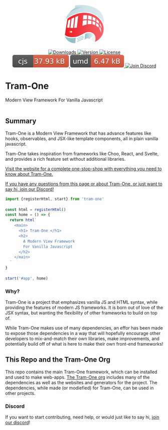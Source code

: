 <p align="center"><a href="http://tram-one.io/" target="_blank"><img src="https://raw.githubusercontent.com/Tram-One/tram-logo/master/v3/tram.svg?sanitize=true" height="128"></a></p>

<div align="center">
  <a href="https://www.npmjs.com/package/tram-one">
    <img src="https://img.shields.io/npm/dm/tram-one.svg" alt="Downloads">
  </a>
  <a href="https://www.npmjs.com/package/tram-one">
    <img src="https://img.shields.io/npm/v/tram-one.svg" alt="Version">
  </a>
  <a href="https://www.npmjs.com/package/tram-one">
    <img src="https://img.shields.io/npm/l/tram-one.svg" alt="License">
  </a>
</div>
<div align="center">
  <a href="https://www.npmjs.com/package/tram-one">
    <img src="https://github.com/Tram-One/tram-one/raw/master/docs/badges/cjs.svg?sanitize=true" alt="Common JS build size">
  </a>
  <a href="https://unpkg.com/tram-one/dist/tram-one.umd.js">
    <img src="https://github.com/Tram-One/tram-one/raw/master/docs/badges/umd.svg?sanitize=true" alt="UMD build size">
  </a>
  <a href="https://discord.gg/dpBXAQC">
    <img src="https://img.shields.io/badge/discord-join-83ded3.svg?style=flat" alt="Join Discord">
  </a>
</div>

# Tram-One

Modern View Framework For Vanilla Javascript
<br>
<br>

## Summary
Tram-One is a Modern View Framework that has advance features like hooks, observables, and JSX-like template components, all in plain vanilla javascript.

Tram-One takes inspiration from frameworks like Choo, React, and Svelte, and provides a rich feature set without additional libraries.

[Visit the website for a complete one-stop-shop with everything you need to know about Tram-One.](http://tram-one.io/)

[If you have any questions from this page or about Tram-One, or just want to say hi, join our Discord!](https://discord.gg/dpBXAQC)

```javascript
import {registerHtml, start} from 'tram-one'

const html = registerHtml()
const home = () => {
  return html`
    <main>
      <h1> Tram-One </h1>
      <h2>
        A Modern View Framework
        For Vanilla Javascript
      </h2>
    </main>
  `
}

start('#app', home)
```

### Why?
Tram-One is a project that emphasizes vanilla JS and HTML syntax, while providing the features of modern JS frameworks. It is born out of love of the JSX syntax, but wanting the flexibility of other frameworks to build on top of.

While Tram-One makes use of many dependencies, an effor has been made to expose those dependencies in a way that will hopefully
encourage other developers to mix-and-match their own libraries, make improvements, and potentially
build off of what is here to make their own front-end frameworks!

## This Repo and the Tram-One Org
This repo contains the main Tram-One framework, which can be installed and
used to make web-apps. [The Tram-One org](https://github.com/Tram-One)
includes many of the dependencies as well as the websites and generators for the project.
The dependencies, while made (or modiefied) for Tram-One, can be used in other projects.

### Discord

If you want to start contributing, need help, or would just like to say hi,
[join our discord](https://discord.gg/dpBXAQC)!
